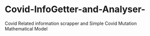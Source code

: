 # Covid-InfoGetter-and-Analyser-
Covid Related information scrapper and Simple Covid Mutation Mathematical Model 
